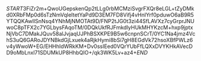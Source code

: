 $START$3FiZr2m+QwoUGepskenQp2tLLg0rbMCMziSvgrFXQr8eLGL+tZyDMkd0XRbFMp0d6sTzNmVqleItetYaPd9D3EM7FD8Vifj4vHnlYrf0pduwO6aB9R5YTQQKAwIlSnNsq4YNhMjNMOTAt9D/FNP2tJG0t3zi44SfLAVXz7cyGrprJNUwoC8pTFX2c7YGLbysFAqoTM/0DQkUkfRJFmkdlyHUkMHYKzcM+hxp9jptxNjVbC7DMakJQuv58alJvjaqUJPhBSXKPE9B5w6cnpnSCrT/0YC1Na4jmz4VchS3uQ6GARoJDYNBkdGjLxuek4aRjkHymi8bSi7gH8EGdVk72hsoXBfPWLz6v4yWwoW+EG/EHHhIdWRkKM+Dv0ssIEed0VQrYUbFfLQXxDVYKHkAVecDD9oMbLnxl71SDUMkUP8HhbQIO+/qk3WK5Lv+az4+$END$